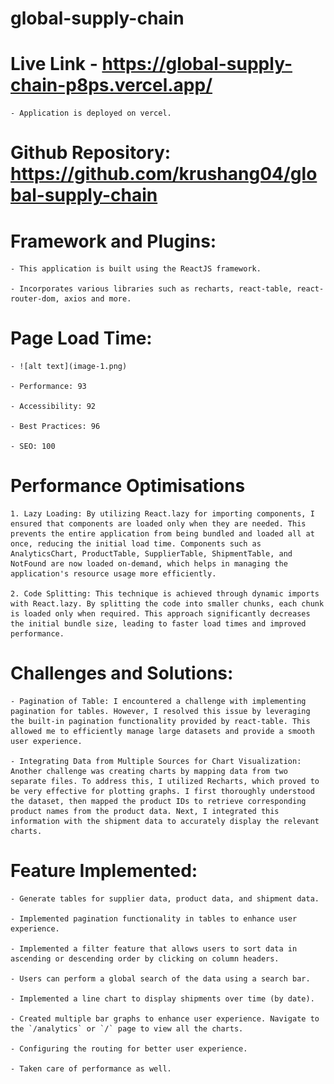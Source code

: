 # global-supply-chain

# Live Link - https://global-supply-chain-p8ps.vercel.app/

    - Application is deployed on vercel.

# Github Repository: https://github.com/krushang04/global-supply-chain

# Framework and Plugins:

    - This application is built using the ReactJS framework.

    - Incorporates various libraries such as recharts, react-table, react-router-dom, axios and more.

# Page Load Time:

    - ![alt text](image-1.png)

    - Performance: 93
    
    - Accessibility: 92

    - Best Practices: 96

    - SEO: 100

# Performance Optimisations

    1. Lazy Loading: By utilizing React.lazy for importing components, I ensured that components are loaded only when they are needed. This prevents the entire application from being bundled and loaded all at once, reducing the initial load time. Components such as AnalyticsChart, ProductTable, SupplierTable, ShipmentTable, and NotFound are now loaded on-demand, which helps in managing the application's resource usage more efficiently.

    2. Code Splitting: This technique is achieved through dynamic imports with React.lazy. By splitting the code into smaller chunks, each chunk is loaded only when required. This approach significantly decreases the initial bundle size, leading to faster load times and improved performance.

# Challenges and Solutions:

    - Pagination of Table: I encountered a challenge with implementing pagination for tables. However, I resolved this issue by leveraging the built-in pagination functionality provided by react-table. This allowed me to efficiently manage large datasets and provide a smooth user experience.

    - Integrating Data from Multiple Sources for Chart Visualization: Another challenge was creating charts by mapping data from two separate files. To address this, I utilized Recharts, which proved to be very effective for plotting graphs. I first thoroughly understood the dataset, then mapped the product IDs to retrieve corresponding product names from the product data. Next, I integrated this information with the shipment data to accurately display the relevant charts.


# Feature Implemented:

    - Generate tables for supplier data, product data, and shipment data.

    - Implemented pagination functionality in tables to enhance user experience.

    - Implemented a filter feature that allows users to sort data in ascending or descending order by clicking on column headers.

    - Users can perform a global search of the data using a search bar.

    - Implemented a line chart to display shipments over time (by date).

    - Created multiple bar graphs to enhance user experience. Navigate to the `/analytics` or `/` page to view all the charts.

    - Configuring the routing for better user experience.

    - Taken care of performance as well. 
